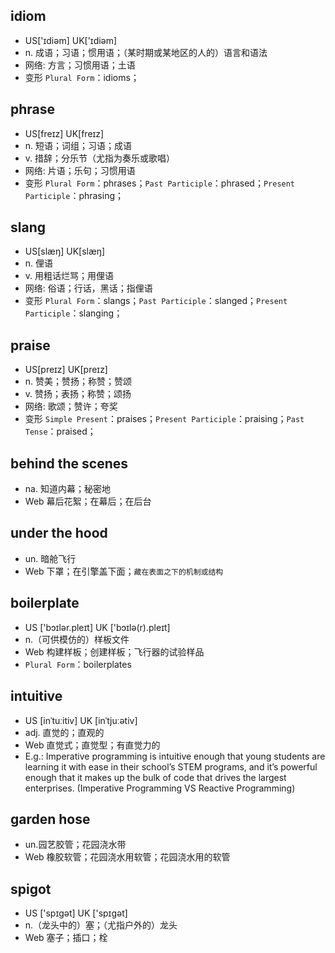 idiom
---
* US['ɪdiəm] UK['ɪdiəm]
* n. 成语；习语；惯用语；（某时期或某地区的人的）语言和语法
* 网络: 方言；习惯用语；土语
* 变形 `Plural Form`：idioms；

phrase
---
* US[freɪz] UK[freɪz]
* n. 短语；词组；习语；成语
* v. 措辞；分乐节（尤指为奏乐或歌唱）
* 网络: 片语；乐句；习惯用语
* 变形 `Plural Form`：phrases；`Past Participle`：phrased；`Present Participle`：phrasing；

slang
---
* US[slæŋ] UK[slæŋ]
* n. 俚语
* v. 用粗话烂骂；用俚语
* 网络: 俗语；行话，黑话；指俚语
* 变形 `Plural Form`：slangs；`Past Participle`：slanged；`Present Participle`：slanging；

praise
---
* US[preɪz] UK[preɪz]
* n. 赞美；赞扬；称赞；赞颂
* v. 赞扬；表扬；称赞；颂扬
* 网络: 歌颂；赞许；夸奖
* 变形 `Simple Present`：praises；`Present Participle`：praising；`Past Tense`：praised；

behind the scenes
---
* na. 知道内幕；秘密地
* Web 幕后花絮；在幕后；在后台

under the hood
---
* un. 暗舱飞行
* Web 下罩；在引擎盖下面；`藏在表面之下的机制或结构`

boilerplate
---
* US ['bɔɪlər.pleɪt] UK ['bɔɪlə(r).pleɪt]
* n.（可供模仿的）样板文件
* Web 构建样板；创建样板；飞行器的试验样品
* `Plural Form`：boilerplates

intuitive
---
* US [inˈtuːitiv] UK [inˈtjuːətiv]
* adj. 直觉的；直观的
* Web 直觉式；直觉型；有直觉力的
* E.g.: Imperative programming is intuitive enough that young students are learning it with ease in their school’s STEM programs, and it’s powerful enough that it makes up the bulk of code that drives the largest enterprises. (Imperative Programming VS Reactive Programming)

garden hose
---
* un.园艺胶管；花园浇水带
* Web 橡胶软管；花园浇水用软管；花园浇水用的软管

spigot
---
* US ['spɪɡət] UK ['spɪɡət]
* n.（龙头中的）塞；（尤指户外的）龙头
* Web 塞子；插口；栓
